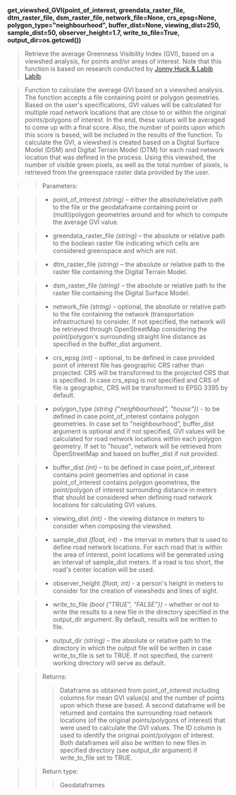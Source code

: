 **get_viewshed_GVI(point_of_interest, greendata_raster_file, dtm_raster_file, dsm_raster_file, network_file=None, crs_epsg=None, polygon_type="neighbourhood", buffer_dist=None, viewing_dist=250, sample_dist=50, observer_height=1.7, write_to_file=True, output_dir=os.getcwd())**

> Retrieve the average Greenness Visibility Index (GVI), based on a viewshed analysis, for points and/or areas of interest. Note that this function is based on research conducted by [Jonny Huck & Labib Labib](https://github.com/jonnyhuck/green-visibility-index/tree/master).

> Function to calculate the average GVI based on a viewshed analysis. The function accepts a file containing point or polygon geometries. Based on the user's specifications, GVI values will be calculated for multiple road network locations that are close to or within the original points/polygons of interest. In the end, these values will be averaged to come up with a final score. Also, the number of points upon which this score is based, will be included in the results of the function. To calculate the GVI, a viewshed is created based on a Digital Surface Model (DSM) and Digital Terrain Model (DTM) for each road network location that was defined in the process. Using this viewshed, the number of visible green pixels, as well as the total number of pixels, is retrieved from the greenspace raster data provided by the user. 

>> Parameters: 

>> - point_of_interest *(string)* – either the absolute/relative path to the file or the geodataframe containing point or (multi)polygon geometries around and for which to compute the average GVI value.

>> - greendata_raster_file *(string)* – the absolute or relative path to the boolean raster file indicating which cells are considered greenspace and which are not.

>> - dtm_raster_file *(string)* – the absolute or relative path to the raster file containing the Digital Terrain Model.

>> - dsm_raster_file *(string)* – the absolute or relative path to the raster file containing the Digital Surface Model.

>> - network_file *(string)* – optional, the absolute or relative path to the file containing the network (transportation infrastructure) to consider. If not specified, the network will be retrieved through OpenStreetMap considering the point/polygon's surrounding straight line distance as specified in the buffer_dist argument.

>> - crs_epsg *(int)* - optional, to be defined in case provided point of interest file has geographic CRS rather than projected. CRS will be transformed to the projected CRS that is specified. In case crs_epsg is not specified and CRS of file is geographic, CRS will be transformed to EPSG 3395 by default. 

>> - polygon_type *(string {"neighbourhood", "house"})* - to be defined in case point_of_interest contains polygon geometries. In case set to "neighbourhood", buffer_dist argument is optional and if not specified, GVI values will be calculated for road network locations within each polygon geometry. If set to "house", network will be retrieved from OpenStreetMap and based on buffer_dist if not provided. 

>> - buffer_dist *(int)* – to be defined in case point_of_interest contains point geometries and optional in case point_of_interest contains polygon geometries, the point/polygon of interest surrounding distance in meters that should be considered when defining road network locations for calculating GVI values. 

>> - viewing_dist *(int)* - the viewing distance in meters to consider when composing the viewshed.

>> - sample_dist *(float, int)* - the interval in meters that is used to define road network locations. For each road that is within the area of interest, point locations will be generated using an interval of sample_dist meters. If a road is too short, the road's center location will be used. 

>> - observer_height *(float, int)* - a person's height in meters to consider for the creation of viewsheds and lines of sight. 

>> - write_to_file *(bool {"TRUE", "FALSE"})* - whether or not to write the results to a new file in the directory specified in the output_dir argument. By default, results will be written to file.

>> - output_dir *(string)* – the absolute or relative path to the directory in which the output file will be written in case write_to_file is set to TRUE. If not specified, the current working directory will serve as default.

>>Returns:	
>>> Dataframe as obtained from point_of_interest including columns for mean GVI value(s) and the number of points upon which these are based. A second dataframe will be returned and contains the surrounding road network locations (of the original points/polygons of interest) that were used to calculate the GVI values. The ID column is used to identify the original point/polygon of interest. Both dataframes will also be written to new files in specified directory (see output_dir argument) if write_to_file set to TRUE. 

>>Return type:	
>>> Geodataframes